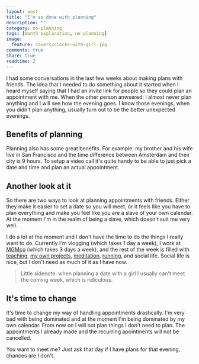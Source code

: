 ```yaml
---
layout: post
title: "I'm so done with planning"
description: ""
category: no-planning
tags: [month explanation, no planning]
image:
  feature: covers/clocks-with-girl.jpg
comments: true
share: true
readtime: 2
---
```


I had some conversations in the last few weeks about making plans with friends. The idea that I needed to do something about it started when I heard myself saying that I had an invite link for people so they could plan an appointment with me. When the other person anwsered: I almost never plan anything and I will see how the evening goes. I know those evenings, when you didn't plan anything, usually turn out to be the better unexpected evenings.

## Benefits of planning
Planning also has some great benefits. For example: my brother and his wife live in San Francisco and the time difference between Amsterdam and their city is 9 hours. To setup a video call it's quite handy to be able to just pick a date and time and plan an actual appointment.

## Another look at it
So there are two ways to look at planning appointments with friends. Either they make it easier to set a date so you will meet, ór it feels like you have to plan everything and make you feel like you are a slave of your own calendar. At the moment I'm in the realm of being a slave, which doesn't suit me very well.

I do a lot at the moment and I don't have the time to do the things I really want to do. Currently I'm vlogging (which takes 1 day a week), I work at [MGMco](https://membergetmember.co/?utm_source=demaandvanadriaan.nl) (which takes 3 days a week), and the rest of the week is filled with [teaching](https://www.thinkful.com/?utm_source=demaandvanadriaan.nl), [my own projects](http://watiseropderadio.nl/?utm_source=demaandvanadriaan.nl), [meditation](https://en.wikipedia.org/wiki/Meditation), [running](https://runkeeper.com/user/660718786/), and social life. Social life is nice, but I don't need as much of it as I have now.

> Little sidenote: when planning a date with a girl I usually can't meet the coming week, which is ridiculous.

## It's time to change
It's time to change my way of handling appointments drastically. I'm very bad with being dominated and at the moment I'm being dominated by my own calendar. From now on I will not plan things I don't need to plan. The appointments I already made and the recurring apointments will not be cancelled.

You want to meet me? Just ask that day if I have plans for that evening, chances are I don't.
